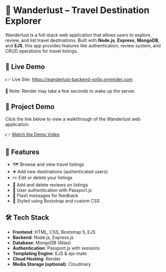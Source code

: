 # 🧭 Wanderlust – Travel Destination Explorer

Wanderlust is a full-stack web application that allows users to explore, review, and list travel destinations. Built with **Node.js**, **Express**, **MongoDB**, and **EJS**, this app provides features like authentication, review system, and CRUD operations for travel listings.

## 🔗 Live Demo

👉 Live Site: https://wanderlust-backend-vo0p.onrender.com

📌 Note: Render may take a few seconds to wake up the server.

## 🎥 **Project Demo**

Click the link below to view a walkthrough of the Wanderlust web application:

👉 [Watch the Demo Video](https://drive.google.com/file/d/1W928SgBOYQuVE3yJY52LGSldLLv5prKv/view?usp=sharing)

## 🚀 Features

- 🗺️ Browse and view travel listings
- ➕ Add new destinations (authenticated users)
- ✏️ Edit or delete your listings
- 🌟 Add and delete reviews on listings
- 🔐 User authentication with Passport.js
- 💬 Flash messages for feedback
- 🎨 Styled using Bootstrap and custom CSS



## 🛠 Tech Stack

- **Frontend**: HTML, CSS, Bootstrap 5, EJS
- **Backend**: Node.js, Express.js
- **Database**: MongoDB (Atlas)
- **Authentication**: Passport.js with sessions
- **Templating Engine**: EJS & ejs-mate
- **Cloud Hosting**: Render
- **Media Storage (optional)**: Cloudinary




